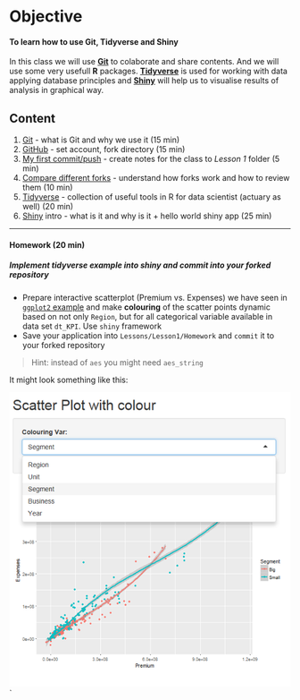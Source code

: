 # Objective
#### To learn how to use Git, Tidyverse and Shiny ####
In this class we will use [**Git**](Support/About_GIT.md) to colaborate and share contents. And we will use some very usefull **R** packages. [**Tidyverse**](Support/About_tidyverse.md) is used for working with data applying database principles and [**Shiny**](Support/About_shiny.md) will help us to visualise results of analysis in graphical way. 

## Content
1) [Git](Support/About_GIT.md) - what is Git and why we use it (15 min)
2) [GitHub](Exercises/Ex01_Fork.md) - set account, fork directory (15 min)
3) [My first commit/push](Exercises/Ex02_MyFirst.md) - create notes for the class to *Lesson 1* folder (5 min)
4) [Compare different forks](Exercises/Ex03_CompareForks.md) - understand how forks work and how to review them (10 min)
5) [Tidyverse](Support/About_tidyverse.md) - collection of useful tools in R for data scientist (actuary as well) (20 min)
6) [Shiny](Support/About_shiny.md) intro - what is it and why is it + hello world shiny app (25 min)

----------------------------------------------

#### Homework (20 min)
##### Implement tidyverse example into shiny and commit into your forked repository

* Prepare interactive scatterplot (Premium vs. Expenses) we have seen in [`ggplot2` example](Support/About_tidyverse_files/figure-markdown_github-ascii_identifiers/unnamed-chunk-13-1.png) and make __colouring__ of the scatter points dynamic based on not only `Region`, but for all categorical variable available in data set `dt_KPI`. Use `shiny` framework
* Save your application into `Lessons/Lesson1/Homework` and `commit` it to your forked repository

> Hint: instead of `aes` you might need `aes_string` 

It might look something like this:  

![](Support/About_shiny_files/Lesson1_Homework.png)`

